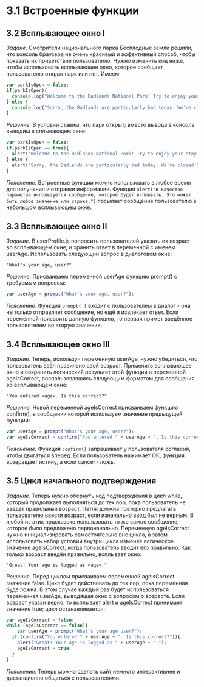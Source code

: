 # 3.1 Встроенные функции

## 3.2 Всплывающее окно I

_Задаие._
Смотрители национального парка Бесплодные земли решили, что консоль браузера не очень красивый и эффективный способ, чтобы показать их приветствие пользователю. Нужно изменить код ниже, чтобы использовать всплывающее окно, которое сообщает пользователю открыт парк или нет. Имеем:
```javascript
var parkIsOpen = false;
if(parkIsOpen){
  console.log("Welcome to the Badlands National Park! Try to enjoy your stay.");
} else {
  console.log("Sorry, the Badlands are particularly bad today. We're closed!");
}
```

_Решение._
В условии ставим, что парк открыт; вместо вывода в консоль выводим в сплывающем окне:
```javascript
var parkIsOpen = false;
if(parkIsOpen == true){
  alert("Welcome to the Badlands National Park! Try to enjoy your stay.");
} else {
  alert("Sorry, the Badlands are particularly bad today. We're closed!");
}
```

_Пояснение._
Встроенные функции можно использовать в любое время для получения и отправки информации. Функция `alert("В качестве параметра используется сообщение, которое будет всплывать. Это может быть любое значение или строка.")` посылает сообщение пользователю в небольшом всплывающем окне.

## 3.3 Всплывающее окно II

_Задание._
В userProfile.js попросить пользователей указать их возраст во всплывающем окне, и хранить ответ в переменной с именем userAge. Использовать следующий вопрос в диалоговом окне:
```
"What's your age, user?"
```

_Решение._
Присваиваем переменной userAge функцию prompt() с требуемым вопросом:
```javascript
var userAge = prompt("What's your age, user?");
```

_Пояснение._
Функция `prompt( )` входит с пользователем в диалог - она не только отправляет сообщение, но ещё и извлекает ответ. Если переменной присвоить данную функцию, то первая примет введённое пользовотелем во вторую значение.

## 3.4 Всплывающее окно III

_Задание._
Теперь, используя ​​переменную userAge, нужно убедиться, что пользователь ввёл правильно свой возраст. Применить всплывающее окно и сохранить логический результат этой функции в переменной ageIsCorrect, воспользовавшись следующим форматом для сообщения во всплывающем окне:
```
"You entered <age>. Is this correct?"
```

_Решение._
Новой переменной ageIsCorrect присваиваем функцию confirm(), в сообщении которой используем значение предыдущей функции:
```javascript
var userAge = prompt("What's your age, user?");
var ageIsCorrect = confirm("You entered " + userAge + ". Is this correct?");
```

_Пояснение._
Функция `confirm()` запрашивает у пользователя согласия, чтобы двигаться вперед. Если пользователь нажимает OK, функция возвращает истину, а если cancel - ложь.

## 3.5 Цикл начального подтверждения

_Задание._
Теперь нужно обернуть код подтверждения в цикл while, который продолжает выполняться до тех пор, пока пользователь не введёт правильный возраст. Петля должна повторно предлагать пользователю ввести возраст, если изначально ввод был не верным. В любой из этих подсказоке использовать то же самое сообщение, которое было предложено первоначально. 
Переменную ageIsCorrect нужно инициализировать самостоятельно вне цикла, а затем использовать набор условий внутри цикла изменяя логическое значение ageIsCorrect, когда пользователь вводит его правильно. Как только возраст введён правильно, всплывает окно:
```
"Great! Your age is logged as <age>." 
```

_Решение._
Перед циклом присваиваем переменной ageIsCorrect значение false. Цикл будет действовать до тех пор, пока переменная буде ложна. В этом случае каждый раз будет использоваться переменная userAge, выводящая окно с вопросом о возрасте. Если возраст указан верно, то всплывает alert и ageIsCorrect принимает значение true; цикл останавливается:
```javascript
var ageIsCorrect = false;
while (ageIsCorrect == false){
	var userAge = prompt("What's your age user?");
  if (confirm("You entered " + userAge + ". Is this correct?")){
  	alert("Great! Your age is logged as " + userAge + ".");
    ageIsCorrect = true;
  }
}
```

_Пояснение._
Теперь можно сделать сайт немного интерактивнее и дистанционно общаться с пользователями.